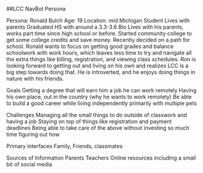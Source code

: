 ##LCC NavBot Persona

Persona: Ronald Bulch
Age: 19
Location: mid Michigan
Student
Lives with parents
Graduated HS with around a 3.3-3.6
Bio
Lives with his parents, works part time since high school or before. Started community college to get some college credits and save money. Recently decided on a path for school. Ronald wants to focus on getting good grades and balance schoolwork with work hours, which leaves less time to try and navigate all the extra things like billing, registration, and viewing class schedules. Ron is looking forward to getting out and living on his own and realizes LCC is a big step towards doing that. He is introverted, and he enjoys doing things in nature with his friends. 

Goals
Getting a degree that will earn him a job he can work remotely
Having his own place, out in the country (why he wants to work remotely)
Be able to build a good career while living independently primarily with multiple pets

Challenges
Managing all the small things to do outside of classwork and having a job
Staying on top of things like registration and payment deadlines
Being able to take care of the above without investing so much time figuring out how

Primary interfaces
Family, Friends, classmates

Sources of Information
Parents
Teachers
Online resources including a small bit of social media

